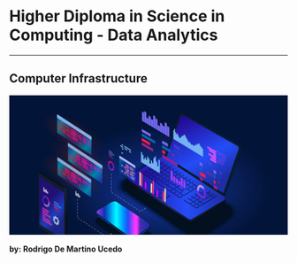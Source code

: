# Higher Diploma in Science in Computing - Data Analytics
******

## Computer Infrastructure

![Programming](ImgProgramming.jpeg)

**by: Rodrigo De Martino Ucedo**

